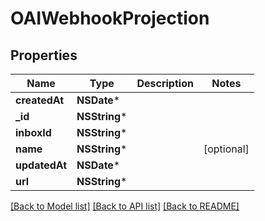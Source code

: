 # OAIWebhookProjection

## Properties
Name | Type | Description | Notes
------------ | ------------- | ------------- | -------------
**createdAt** | **NSDate*** |  | 
**_id** | **NSString*** |  | 
**inboxId** | **NSString*** |  | 
**name** | **NSString*** |  | [optional] 
**updatedAt** | **NSDate*** |  | 
**url** | **NSString*** |  | 

[[Back to Model list]](../README#documentation-for-models) [[Back to API list]](../README#documentation-for-api-endpoints) [[Back to README]](../README)


